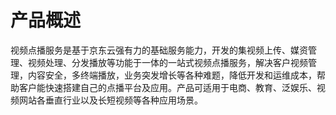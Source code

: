 
# 产品概述

视频点播服务是基于京东云强有力的基础服务能力，开发的集视频上传、媒资管理、视频处理、分发播放等功能于一体的一站式视频点播服务，解决客户视频管理，内容安全，多终端播放，业务突发增长等各种难题，降低开发和运维成本，帮助客户能快速搭建自己的点播平台及应用。产品可适用于电商、教育、泛娱乐、视频网站各垂直行业以及长短视频等各种应用场景。



